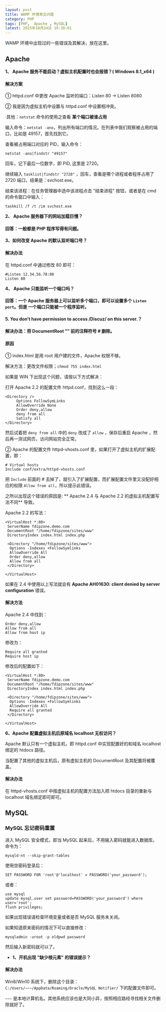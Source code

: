 ```yaml
---
layout: post
title: WAMP 环境常见问题
category: PHP
tags: [PHP,  Apache , MySQL]
latest: 2015年10月24日 19:38:01
---
```


WAMP 环境中出现过的一些错误及其解决，放在这里。

 Apache 
-

**1、 Apache  服务不能启动？虚拟主机配置时也会报错？( Windows 8.1_x64 )**

#### 解决方案

① httpd.conf 中更改  Apache  监听的端口：Listen 80 -> Listen 8080

② 我是因为虚拟主机中设置与 httpd.conf 中设置相冲突。

·其他：`netstat` 命令的使用之查看 **某个端口被谁占用**

输入命令：`netstat -ano`，列出所有端口的情况。在列表中我们观察被占用的端口，比如是 49157，首先找到它。

查看被占用端口对应的 PID，输入命令：

```
netstat -ano|findstr "49157"
```

回车，记下最后一位数字，即 PID, 这里是 2720。

继续输入 `tasklist|findstr "2720"` ，回车，查看是哪个进程或者程序占用了 2720 端口，结果是：svchost.exe。

结束该进程：在任务管理器中选中该进程点击 "结束进程" 按钮，或者是在 cmd 的命令窗口中输入：

```
taskkill /f /t /im svchost.exe
```

**2、 Apache  服务器下的网站加载巨慢？**

#### 回答：一般都是 PHP 程序写得有问题。

**3、如何改变 Apache 的默认监听端口号？**

#### 解决办法

在 httpd.conf 中通过修改 80 即可：

```
#Listen 12.34.56.78:80
Listen 80
```

**4、 Apache  只能监听一个端口吗？**

#### 回答：一个 Apache 服务器上可以监听多个端口，即可以设置多个 `Listen port`。但是 **一个端口只能被一个程序监听**。

**5. You don't have permission to access /Discuz/ on this server.？**

#### 解决办法：将 DocumentRoot "" 前的注释符号 # 删除。

#### 原因

① index.html 是用 root 用户建的文件，Apache 权限不够。

解决方法：更改文件权限；`chmod 755 index.html`

如果是 WIN 下出现这个问题，请按以下方式解决：

打开 Apache 2.2 的配置文件 httpd.conf，找到这么一段：

```
<Directory />
     Options FollowSymLinks
     AllowOverride None
     Order deny,allow
     deny from all
     Satisfy all
</Directory>
```

然后试着把 `deny from all` 中的 `deny` 改成了 `allow` ，保存后重启 Apache ，然后再一测试网页，访问网站完全正常。

② Apache 的配置文件 httpd-vhosts.conf 里，如果打开了虚拟主机的扩展配置，即：

```
# Virtual hosts
Include conf/extra/httpd-vhosts.conf
```

把 `Include` 前面的 # 去掉了，就引入了扩展配置，而扩展配置文件里又没配好相应的权限 `Allow from all`，所以提示此错误。

之所以出现这个错误的原因是: ** Apache 2.4 与  Apache 2.2 的虚拟主机配置写法不同** 导致。

Apache 2.2 的写法：

```
<VirtualHost *:80>  
 ServerName fdipzone.demo.com  
 DocumentRoot "/home/fdipzone/sites/www"  
 DirectoryIndex index.html index.php  
  
 <Directory "/home/fdipzone/sites/www">  
  Options -Indexes +FollowSymlinks  
  AllowOverride All  
  Order deny,allow  
  Allow from all  
 </Directory>  
  
</VirtualHost>  
```

如果在 2.4 中使用以上写法就会有 __Apache AH01630: client denied by server configuration__ 错误。

#### 解决方法

Apache 2.4 中找到：

```
Order deny,allow  
Allow from all  
Allow from host ip  
```

修改为：

```
Require all granted  
Require host ip  
```

修改后的配置如下：

```
<VirtualHost *:80>  
 ServerName fdipzone.demo.com  
 DocumentRoot "/home/fdipzone/sites/www"  
 DirectoryIndex index.html index.php  
  
 <Directory "/home/fdipzone/sites/www">  
  Options -Indexes +FollowSymlinks  
  AllowOverride All  
  Require all granted  
 </Directory>  
  
</VirtualHost>  
```

**6、Apache 配置虚拟主机后原域名 localhost 无权访问？**

Apache 默认只有一个虚拟主机，即 httpd.conf 中实现配置好的和域名 localhost 绑定的 htdocs 路径。

当配置了其他的虚拟主机后，原有虚拟主机的 DocumentRoot 及其配置将被覆盖。

#### 解决办法

在 httpd-vhosts.conf 中按虚拟主机的配置方法加入把 htdocs 目录的重新与 localhost 域名绑定即可即可。

MySQL
-

### MySQL 忘记密码重置

进入 MySQL 安全模式，即当 MySQL 起来后，不用输入密码就能进入数据库。 
命令为： 

```
mysqld-nt --skip-grant-tables 
```

使用空密码登录后：

```
SET PASSWORD FOR 'root'@'localhost' = PASSWORD('your_password'); 
```

或者：

```
use mysql
update mysql.user set password=PASSWORD('your_password') where user='root'; 
flush privileges; 
```

如果出现错误请检查环境变量或者是否 MySQL 服务未关闭。

如果知道原来密码的情况下可以直接修改：

```
mysqladmin -uroot -p oldpwd password
```

然后输入新密码就可以了。

- **1、开机出现 "缺少根元素" 的错误提示？**

#### 解决办法

Win8/Win10 系统下，删除这个目录：`C:/Users/~~~/AppData/Roaming/Oracle/MySQL Notifier/` 下的配置文件即可。

`~~~` 是本地计算机名。其他系统应该也是大同小异，按照相应路经寻找相关文件删除就好了。
